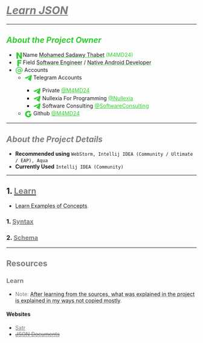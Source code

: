 # <u style="font-style: italic; color: #7c7c7c;">Learn JSON</u>

---

## <span style="font-style: italic; color: limeGreen;">About the Project Owner</span>

- <img width="20" src="readme_file_source/icons/n_letter_icon.svg" alt="N Letter" style="vertical-align: middle;"/>Name <u style="text-decoration-color: #32cd32;">Mohamed Sadawy Thabet</u> <span style="color: limeGreen;">(M4MD24)
- <img width="20" src="readme_file_source/icons/f_letter_icon.svg" alt="F Letter" style="vertical-align: middle;"/>Field <u style="text-decoration-color: #32cd32;">Software Engineer</u> / <u style="text-decoration-color: #32cd32;">Native Android Developer</u>
- <img width="20" src="readme_file_source/icons/mention_icon.svg" alt="Mention Icon" style="vertical-align: middle;"/> Accounts
    <ul>
        <li><img width="20" src="readme_file_source/icons/telegram_icon.svg" alt="Telegram Icon" style="vertical-align: middle;"/> Telegram Accounts</li>
        <ul>
            <li><img width="20" src="readme_file_source/icons/telegram_icon.svg" alt="Telegram Icon" style="vertical-align: middle;"/> Private <a style="color: limeGreen;" href="https://t.me/M4MD24">@M4MD24</a></li>
            <li><img width="20" src="readme_file_source/icons/telegram_icon.svg" alt="Telegram Icon" style="vertical-align: middle;"/> Nullexia For Programming <a style="color: limeGreen;" href="https://t.me/Nullexia">@Nullexia</a></li>
            <li><img width="20" src="readme_file_source/icons/telegram_icon.svg" alt="Telegram Icon" style="vertical-align: middle;"/> Software Consulting <a style="color: limeGreen;" href="https://t.me/SoftwareConsulting">@SoftwareConsulting</a></li>
        </ul>
        <li><img width="20" src="readme_file_source/icons/g_letter_icon.svg" alt="G Letter" style="vertical-align: middle;"/> Github <a style="color: limeGreen;" href="https://github.com/M4MD24">@M4MD24</a></li>
    </ul>

---

## <span style="font-style: italic; color: #7c7c7c;">About the Project Details</span>

- **Recommended using** `WebStorm, Intellij IDEA (Community / Ultimate / EAP), Aqua`
- **Currently Used** `Intellij IDEA (Community)`

---

## 1. [<span style="color: #7c7c7c;">Learn</span>](src/_1_learn)

- <u style="text-decoration-color: #7c7c7c;">Learn Examples of Concepts</u><span style="color: #7c7c7c;">.</span>

### 1. [<span style="color: #7c7c7c;">Syntax</span>](src/_1_learn/_1_1_syntax)

### 2. [<span style="color: #7c7c7c;">Schema</span>](src/_1_learn/_1_2_schema)

---

## <span style="color: #7c7c7c;">Resources</span>

### <span style="color: #7c7c7c;">Learn</span>

- <span style="color: #7c7c7c;">Note: </span><u style="text-decoration-color: #7c7c7c;">After learning from the sources, what was explained in the project is explained in my ways not copied mostly</u><span style="color: #7c7c7c;">.</span>

#### Websites

<ul>
<li><a style="color: #7c7c7c;" href="https://satr.codes">Satr</a></li>
<del><li><a style="color: #7c7c7c;" href="https://www.json.org/json-en.html">JSON Documents</a></li></del>
</ul>
